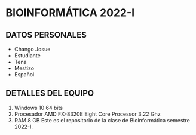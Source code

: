 # BIOINFORMÁTICA 2022-I
## DATOS PERSONALES
- Chango Josue
- Estudiante 
- Tena
- Mestizo
- Español

## DETALLES DEL EQUIPO
1. Windows 10 64 bits
2. Procesador AMD FX-8320E Eight Core Processor 3.22 Ghz
3. RAM 8 GB
Este es el repositorio de la clase de Bioinformática semestre 2022-I.
